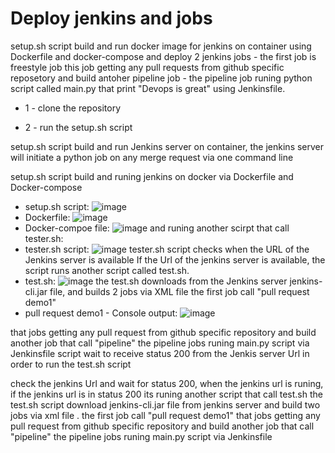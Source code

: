 # Deploy jenkins and jobs 
  setup.sh script build and run docker image for jenkins on container using Dockerfile and docker-compose and deploy 2 jenkins jobs -
  the first job is freestyle job this job getting any pull requests from github specific reposetory and build antoher pipeline job - 
  the pipeline job runing python script called main.py that print "Devops is great" using Jenkinsfile.


* 1 - clone the repository 


* 2 - run the setup.sh script



setup.sh script build and run Jenkins server on container, the jenkins server will initiate a python job on any merge request via one command line



setup.sh script build and runing jenkins on docker via Dockerfile and Docker-compose
* setup.sh script:
![image](https://user-images.githubusercontent.com/113102456/218678901-2e94aa89-44ac-4d4e-9f99-e0666eba381f.png)
* Dockerfile:
![image](https://user-images.githubusercontent.com/113102456/218678967-64cecd7f-1dde-4f82-9ff0-d1611e6d7982.png)
* Docker-compoe file:
![image](https://user-images.githubusercontent.com/113102456/218679219-af3092bb-df99-4d4c-9a64-faef08e5c76a.png)
and runing another scirpt that call tester.sh:
* tester.sh script:
![image](https://user-images.githubusercontent.com/113102456/218679435-2987b905-a3f0-4dfd-90bd-9960ee227116.png)
tester.sh script checks when the URL of the Jenkins server is available
If the Url of the jenkins server is available, the script runs another script called test.sh.
* test.sh:
![image](https://user-images.githubusercontent.com/113102456/218681595-5e83c730-8482-438e-b9a2-76eeac7bff39.png)
the test.sh downloads from the Jenkins server jenkins-cli.jar file, and builds 2 jobs via XML file 
the first job call "pull request demo1" 
* pull request demo1 - Console output:
![image](https://user-images.githubusercontent.com/113102456/218683222-c0d7b68e-49e1-410c-951c-025efeedc49c.png)

that jobs getting any pull request from github specific repository and build another job that call "pipeline"
the pipeline jobs runing main.py script via Jenkinsfile
script wait to receive status 200 from the Jenkis server Url in order to run the test.sh script

check the jenkins Url and wait for status 200, when the jenkins url is runing, if the jenkins url is in status 200 its runing another script that call test.sh
the test.sh script download jenkins-cli.jar file from jenkins server and build two jobs via xml file .
the first job call "pull request demo1" that jobs getting any pull request from github specific repository and build another job that call "pipeline"
the pipeline jobs runing main.py script via Jenkinsfile
